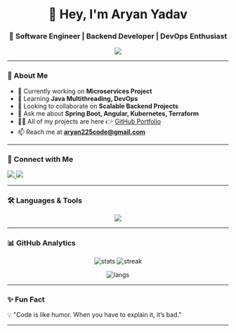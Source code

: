 <h1 align="center">👋 Hey, I'm Aryan Yadav</h1>
<h3 align="center">🚀 Software Engineer | Backend Developer | DevOps Enthusiast</h3>

<p align="center">
  <img src="https://readme-typing-svg.herokuapp.com?size=22&duration=3000&color=36BCF7&center=true&vCenter=true&width=600&lines=Passionate+about+Backend+Engineering;Building+Scalable+Microservices;Exploring+DevOps+%26+Cloud+Technologies;Lifelong+Learner+%F0%9F%93%9A" />
</p>

---

### 🌟 About Me  
- 🔭 Currently working on **Microservices Project**  
- 🌱 Learning **Java Multithreading, DevOps**  
- 👯 Looking to collaborate on **Scalable Backend Projects**  
- 💬 Ask me about **Spring Boot, Angular, Kubernetes, Terraform**  
- 👨‍💻 All of my projects are here 👉 [GitHub Portfolio](https://github.com/Aryan-Yadav225)  
- 📫 Reach me at **aryan225code@gmail.com**

---

### 🤝 Connect with Me
<p align="left">
  <a href="https://www.linkedin.com/in/aryanyadav125/" target="blank">
    <img src="https://img.shields.io/badge/LinkedIn-0077B5.svg?style=for-the-badge&logo=linkedin&logoColor=white"/>
  </a>
  <a href="https://leetcode.com/u/aryan225code/" target="blank">
    <img src="https://img.shields.io/badge/LeetCode-FFA116.svg?style=for-the-badge&logo=leetcode&logoColor=white"/>
  </a>
</p>

---

### 🛠️ Languages & Tools
<p align="center">
  <img src="https://skillicons.dev/icons?i=java,spring,angular,ts,js,nodejs,cpp,mysql,mongodb,postgresql,aws,docker,kubernetes,nginx,linux,git,postman,kafka" />
</p>

---

### 📊 GitHub Analytics
<p align="center">
  <img src="https://github-readme-stats.vercel.app/api?username=Aryan-Yadav225&show_icons=true&theme=tokyonight&hide_border=true" alt="stats"/>
  <img src="https://github-readme-streak-stats.herokuapp.com/?user=Aryan-Yadav225&theme=tokyonight&hide_border=true" alt="streak"/>
</p>

<p align="center">
  <img src="https://github-readme-stats.vercel.app/api/top-langs/?username=Aryan-Yadav225&layout=compact&theme=tokyonight&hide_border=true" alt="langs"/>
</p>

---

### ✨ Fun Fact  
💡 "Code is like humor. When you have to explain it, it’s bad."  

---
